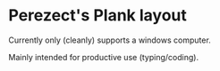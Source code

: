 # Perezect's Plank layout

Currently only (cleanly) supports a windows computer.

Mainly intended for productive use (typing/coding).